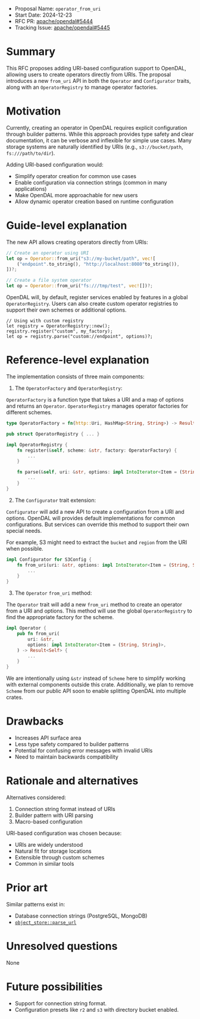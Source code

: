 - Proposal Name: `operator_from_uri`
- Start Date: 2024-12-23
- RFC PR: [apache/opendal#5444](https://github.com/apache/opendal/pull/5444)
- Tracking Issue: [apache/opendal#5445](https://github.com/apache/opendal/issues/5445)

# Summary

This RFC proposes adding URI-based configuration support to OpenDAL, allowing users to create operators directly from URIs. The proposal introduces a new `from_uri` API in both the `Operator` and `Configurator` traits, along with an `OperatorRegistry` to manage operator factories.

# Motivation

Currently, creating an operator in OpenDAL requires explicit configuration through builder patterns. While this approach provides type safety and clear documentation, it can be verbose and inflexible for simple use cases. Many storage systems are naturally identified by URIs (e.g., `s3://bucket/path`, `fs:///path/to/dir`).

Adding URI-based configuration would:

- Simplify operator creation for common use cases
- Enable configuration via connection strings (common in many applications)
- Make OpenDAL more approachable for new users
- Allow dynamic operator creation based on runtime configuration

# Guide-level explanation

The new API allows creating operators directly from URIs:

```rust
// Create an operator using URI
let op = Operator::from_uri("s3://my-bucket/path", vec![
    ("endpoint".to_string(), "http://localhost:8080"to_string()),
])?;

// Create a file system operator
let op = Operator::from_uri("fs:///tmp/test", vec![])?;
```

OpenDAL will, by default, register services enabled by features in a global `OperatorRegistry`. Users can also create custom operator registries to support their own schemes or additional options.

```
// Using with custom registry
let registry = OperatorRegistry::new();
registry.register("custom", my_factory);
let op = registry.parse("custom://endpoint", options)?;
```

# Reference-level explanation

The implementation consists of three main components:

1. The `OperatorFactory` and `OperatorRegistry`:

`OperatorFactory` is a function type that takes a URI and a map of options and returns an `Operator`. `OperatorRegistry` manages operator factories for different schemes.

```rust
type OperatorFactory = fn(http::Uri, HashMap<String, String>) -> Result<Operator>;

pub struct OperatorRegistry { ... }

impl OperatorRegistry {
    fn register(&self, scheme: &str, factory: OperatorFactory) {
        ...
    }

    fn parse(&self, uri: &str, options: impl IntoIterator<Item = (String, String)>) -> Result<Operator> {
        ...
    }
}
```

2. The `Configurator` trait extension:

`Configurator` will add a new API to create a configuration from a URI and options. OpenDAL will provides default implementations for common configurations. But services can override this method to support their own special needs.

For example, S3 might need to extract the `bucket` and `region` from the URI when possible.

```rust
impl Configurator for S3Config {
    fn from_uri(uri: &str, options: impl IntoIterator<Item = (String, String)>) -> Result<Self> {
        ...
    }
}
```

3. The `Operator` `from_uri` method:

The `Operator` trait will add a new `from_uri` method to create an operator from a URI and options. This method will use the global `OperatorRegistry` to find the appropriate factory for the scheme.

```rust
impl Operator {
    pub fn from_uri(
        uri: &str,
        options: impl IntoIterator<Item = (String, String)>,
    ) -> Result<Self> {
        ...
    }
}
```

We are intentionally using `&str` instead of `Scheme` here to simplify working with external components outside this crate. Additionally, we plan to remove `Scheme` from our public API soon to enable splitting OpenDAL into multiple crates.

# Drawbacks

- Increases API surface area
- Less type safety compared to builder patterns
- Potential for confusing error messages with invalid URIs
- Need to maintain backwards compatibility

# Rationale and alternatives

Alternatives considered:

1. Connection string format instead of URIs
2. Builder pattern with URI parsing
3. Macro-based configuration

URI-based configuration was chosen because:

- URIs are widely understood
- Natural fit for storage locations
- Extensible through custom schemes
- Common in similar tools

# Prior art

Similar patterns exist in:

- Database connection strings (PostgreSQL, MongoDB)
- [`object_store::parse_url`](https://docs.rs/object_store/latest/object_store/fn.parse_url.html)

# Unresolved questions

None

# Future possibilities

- Support for connection string format.
- Configuration presets like `r2` and `s3` with directory bucket enabled.
